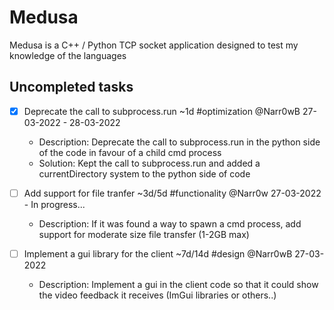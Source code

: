 # Medusa
Medusa is a C++ / Python TCP socket application designed to test my knowledge of the languages

## Uncompleted tasks
- [x] Deprecate the call to subprocess.run ~1d #optimization @Narr0wB 27-03-2022 - 28-03-2022
  - Description: Deprecate the call to subprocess.run in the python side of the code in favour of a child cmd process
  - Solution: Kept the call to subprocess.run and added a currentDirectory system to the python side of code  

- [ ] Add support for file tranfer ~3d/5d #functionality @Narr0w 27-03-2022 - In progress...
  - Description: If it was found a way to spawn a cmd process, add support for moderate size file transfer (1-2GB max)

- [ ] Implement a gui library for the client ~7d/14d #design @Narr0wB 27-03-2022
  - Description: Implement a gui in the client code so that it could show the video feedback it receives (ImGui libraries or others..)
